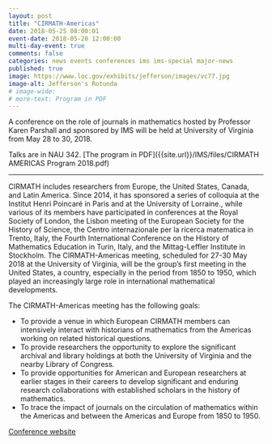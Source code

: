 ```yaml
---
layout: post
title: "CIRMATH-Americas"
date: 2018-05-25 08:00:01
event-date: 2018-05-28 12:00:00
multi-day-event: true
comments: false
categories: news events conferences ims ims-special major-news
published: true
image: https://www.loc.gov/exhibits/jefferson/images/vc77.jpg
image-alt: Jefferson's Rotunda
# image-wide: 
# more-text: Program in PDF
---
```


A conference on the role of journals in mathematics hosted by Professor Karen Parshall and 
sponsored by IMS will be held at University of Virginia from May 28 to 30, 2018.

<!--more-->

Talks are in
NAU 342.
[The program in PDF]({{site.url}}/IMS/files/CIRMATH AMERICAS Program 2018.pdf)

---

CIRMATH includes researchers from Europe, the United States, Canada, and Latin America. Since 2014, it has sponsored a series of colloquia at the Institut Henri Poincaré in Paris and at the University of Lorraine., while various of its members have participated in conferences at the Royal Society of London, the Lisbon meeting of the European Society for the History of Science, the Centro internazionale per la ricerca matematica in Trento, Italy,  the Fourth International Conference on the History of Mathematics Education in Turin, Italy, and the Mittag-Leffler Institute in Stockholm. The CIRMATH-Americas meeting, scheduled for 27-30 May 2018 at the University of Virginia, will be the group’s first meeting in the United States, a country, especially in the period from 1850 to 1950, which played an increasingly large role in international mathematical developments.

The CIRMATH-Americas meeting has the following goals:

- To provide a venue in which European CIRMATH members can intensively interact with historians of mathematics from the Americas working on related historical questions.
- To provide researchers the opportunity to explore the significant archival and library holdings at both the University of Virginia and the nearby Library of Congress.
- To provide opportunities for American and European researchers at earlier stages in their careers to develop significant and enduring research collaborations with established scholars in the history of mathematics.
- To trace the impact of journals on the circulation of mathematics within the Americas and between the Americas and Europe from 1850 to 1950.

[Conference website](https://cirmath.hypotheses.org/101-2/cirmath-americas)